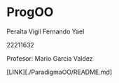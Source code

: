 # ProgOO

Peralta Vigil Fernando Yael

22211632

Profesor: Mario Garcia Valdez

[LINK][./ParadigmaOO/README.md]